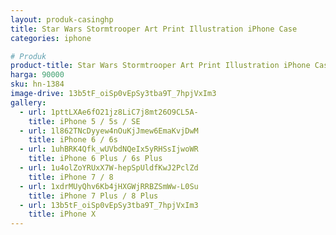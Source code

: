 ```yaml
---
layout: produk-casinghp
title: Star Wars Stormtrooper Art Print Illustration iPhone Case
categories: iphone

# Produk
product-title: Star Wars Stormtrooper Art Print Illustration iPhone Case
harga: 90000
sku: hn-1384
image-drive: 13b5tF_oiSp0vEpSy3tba9T_7hpjVxIm3
gallery:
  - url: 1pttLXAe6fO21jz8LiC7j8mt26O9CL5A-
    title: iPhone 5 / 5s / SE
  - url: 1l862TNcDyyew4nOuKjJmew6EmaKvjDwM
    title: iPhone 6 / 6s
  - url: 1uhBRK4Qfk_wUVbdNQeIx5yRHSsIjwoWR
    title: iPhone 6 Plus / 6s Plus
  - url: 1u4olZoYRUxX7W-hepSpUldfKwJ2PclZd
    title: iPhone 7 / 8
  - url: 1xdrMUyQhv6Kb4jHXGWjRRBZSmWw-L0Su
    title: iPhone 7 Plus / 8 Plus
  - url: 13b5tF_oiSp0vEpSy3tba9T_7hpjVxIm3
    title: iPhone X
---
```

